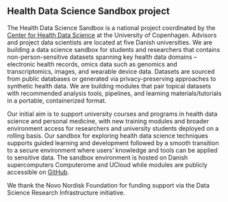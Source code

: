 ## Health Data Science Sandbox project

The Health Data Science Sandbox is a national project coordinated by the [Center for Health Data Science](https://heads.ku.dk/) at the University of Copenhagen. Advisors and project data scientists are located at five Danish universities. We are building a data science sandbox for students and researchers that contains non-person-sensitive datasets spanning key health data domains – electronic health records, omics data such as genomics and transcriptomics, images, and wearable device data. Datasets are sourced from public databases or generated via privacy-preserving approaches to synthetic health data. We are building modules that pair topical datasets with recommended analysis tools, pipelines, and learning materials/tutorials in a portable, containerized format. 

Our initial aim is to support university courses and programs in health data science and personal medicine, with new training modules and broader environment access for researchers and university students deployed on a rolling basis. Our sandbox for exploring health data science techniques supports guided learning and development followed by a smooth transition to a secure environment where users’ knowledge and tools can be applied to sensitive data. The sandbox environment is hosted on Danish supercomputers Computerome and UCloud while modules are publicly accessible on [GitHub](https://github.com/hds-sandbox). 

We thank the Novo Nordisk Foundation for funding support via the Data Science Research Infrastructure initiative.
